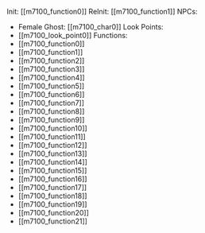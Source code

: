 Init: [[m7100_function0]]
ReInit: [[m7100_function1]]
NPCs:
- Female Ghost: [[m7100_char0]]
Look Points:
- [[m7100_look_point0]]
Functions:
- [[m7100_function0]]
- [[m7100_function1]]
- [[m7100_function2]]
- [[m7100_function3]]
- [[m7100_function4]]
- [[m7100_function5]]
- [[m7100_function6]]
- [[m7100_function7]]
- [[m7100_function8]]
- [[m7100_function9]]
- [[m7100_function10]]
- [[m7100_function11]]
- [[m7100_function12]]
- [[m7100_function13]]
- [[m7100_function14]]
- [[m7100_function15]]
- [[m7100_function16]]
- [[m7100_function17]]
- [[m7100_function18]]
- [[m7100_function19]]
- [[m7100_function20]]
- [[m7100_function21]]
